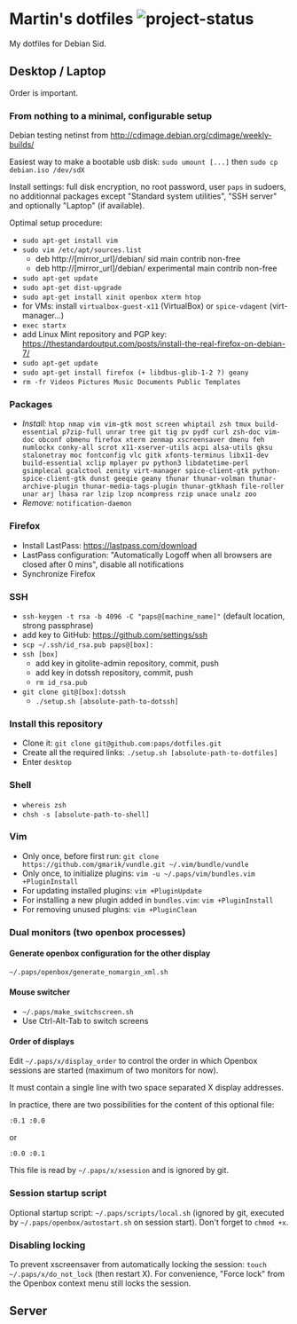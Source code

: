 Martin's dotfiles ![project-status](http://stillmaintained.com/paps/dotfiles.png)
=================================================================================

My dotfiles for Debian Sid.

Desktop / Laptop
----------------

Order is important.

### From nothing to a minimal, configurable setup

Debian testing netinst from http://cdimage.debian.org/cdimage/weekly-builds/

Easiest way to make a bootable usb disk: `sudo umount [...]` then `sudo cp debian.iso /dev/sdX`

Install settings: full disk encryption, no root password, user `paps` in sudoers, no additionnal packages except "Standard system utilities", "SSH server" and optionally "Laptop" (if available).

Optimal setup procedure:

* `sudo apt-get install vim`
* `sudo vim /etc/apt/sources.list`
	* deb http://[mirror_url]/debian/ sid main contrib non-free
	* deb http://[mirror_url]/debian/ experimental main contrib non-free
* `sudo apt-get update`
* `sudo apt-get dist-upgrade`
* `sudo apt-get install xinit openbox xterm htop`
* for VMs: install `virtualbox-guest-x11` (VirtualBox) or `spice-vdagent` (virt-manager...)
* `exec startx`
* add Linux Mint repository and PGP key: https://thestandardoutput.com/posts/install-the-real-firefox-on-debian-7/
* `sudo apt-get update`
* `sudo apt-get install firefox (+ libdbus-glib-1-2 ?) geany`
* `rm -fr Videos Pictures Music Documents Public Templates`

### Packages

* *Install:* `htop nmap vim vim-gtk most screen whiptail zsh tmux build-essential p7zip-full unrar tree git tig pv pydf curl zsh-doc vim-doc obconf obmenu firefox xterm zenmap xscreensaver dmenu feh numlockx conky-all scrot x11-xserver-utils acpi alsa-utils gksu stalonetray moc fontconfig vlc gitk xfonts-terminus libx11-dev build-essential xclip mplayer pv python3 libdatetime-perl gsimplecal gcalctool zenity virt-manager spice-client-gtk python-spice-client-gtk dunst geeqie geany thunar thunar-volman thunar-archive-plugin thunar-media-tags-plugin thunar-gtkhash file-roller unar arj lhasa rar lzip lzop ncompress rzip unace unalz zoo`
* *Remove:* `notification-daemon`

### Firefox

* Install LastPass: https://lastpass.com/download
* LastPass configuration: "Automatically Logoff when all browsers are closed after 0 mins", disable all notifications
* Synchronize Firefox

### SSH

* `ssh-keygen -t rsa -b 4096 -C "paps@[machine_name]"` (default location, strong passphrase)
* add key to GitHub: https://github.com/settings/ssh
* `scp ~/.ssh/id_rsa.pub paps@[box]:`
* `ssh [box]`
	* add key in gitolite-admin repository, commit, push
	* add key in dotssh repository, commit, push
	* `rm id_rsa.pub`
* `git clone git@[box]:dotssh`
	* `./setup.sh [absolute-path-to-dotssh]`

### Install this repository

* Clone it: `git clone git@github.com:paps/dotfiles.git`
* Create all the required links: `./setup.sh [absolute-path-to-dotfiles]`
* Enter `desktop`

### Shell

* `whereis zsh`
* `chsh -s [absolute-path-to-shell]`

### Vim

* Only once, before first run: `git clone https://github.com/gmarik/vundle.git ~/.vim/bundle/vundle`
* Only once, to initialize plugins: `vim -u ~/.paps/vim/bundles.vim +PluginInstall`
* For updating installed plugins: `vim +PluginUpdate`
* For installing a new plugin added in `bundles.vim`: `vim +PluginInstall`
* For removing unused plugins: `vim +PluginClean`

### Dual monitors (two openbox processes)

#### Generate openbox configuration for the other display

`~/.paps/openbox/generate_nomargin_xml.sh`

#### Mouse switcher

* `~/.paps/make_switchscreen.sh`
* Use Ctrl-Alt-Tab to switch screens

#### Order of displays

Edit `~/.paps/x/display_order` to control the order in which Openbox sessions are started (maximum of two monitors for now).

It must contain a single line with two space separated X display addresses.

In practice, there are two possibilities for the content of this optional file:

	:0.1 :0.0

or

	:0.0 :0.1

This file is read by `~/.paps/x/xsession` and is ignored by git.

### Session startup script

Optional startup script: `~/.paps/scripts/local.sh` (ignored by git, executed by `~/.paps/openbox/autostart.sh` on session start). Don't forget to `chmod +x`.

### Disabling locking

To prevent xscreensaver from automatically locking the session: `touch ~/.paps/x/do_not_lock` (then restart X). For convenience, "Force lock" from the Openbox context menu still locks the session.

Server
------
